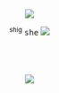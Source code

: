  <p align="center"

ㅤ  <br> ㅤ  <br> ㅤ  <br> ㅤ  <br> ㅤ  <br> ㅤ  <br> ㅤ  <br> 
![](https://komarev.com/ghpvc/?username=nightwlng&color=020203)

 <p align="center"

 <sup>shig</sup> <kbd>she</kbd> <img src="https://enchantments.carrd.co/assets/images/gallery06/b1b181cd.gif?v=976bb919"/>
</p>
ㅤ  <br> 
 <p align="center">
ㅤ  <br> <img src="https://i.pinimg.com/564x/91/4e/24/914e24a6363cfde3346f11560ce50bca.jpg" />
 </p>
ㅤ  <br> ㅤ  <br> 
ㅤ  <br> 
ㅤ  <br> 
 ㅤ  <br> 
ㅤ  <br> 
ㅤ  <br> 
ㅤ  <br> 
 ㅤ  <br> 
 
</p>
